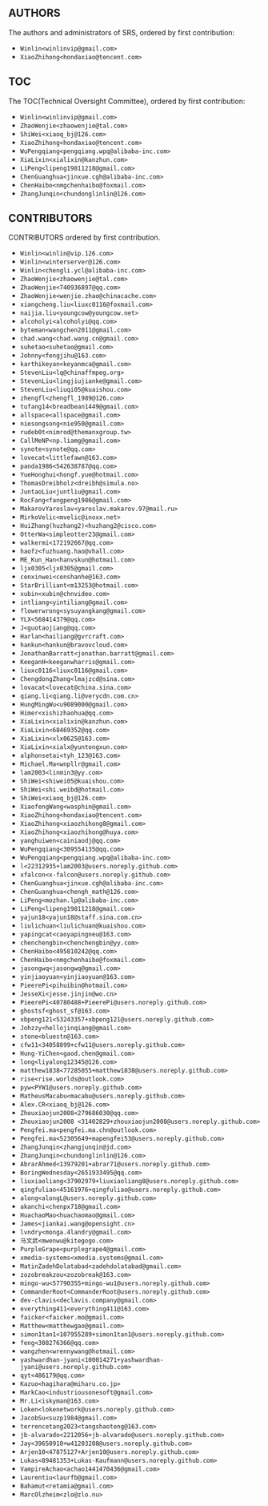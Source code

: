 ## AUTHORS

The authors and administrators of SRS, ordered by first contribution:

- `Winlin<winlinvip@gmail.com>`
- `XiaoZhihong<hondaxiao@tencent.com>`

## TOC

The TOC(Technical Oversight Committee), ordered by first contribution:

- `Winlin<winlinvip@gmail.com>`
- `ZhaoWenjie<zhaowenjie@tal.com>`
- `ShiWei<xiaoq_bj@126.com>`
- `XiaoZhihong<hondaxiao@tencent.com>`
- `WuPengqiang<pengqiang.wpq@alibaba-inc.com>`
- `XiaLixin<xialixin@kanzhun.com>`
- `LiPeng<lipeng19811218@gmail.com>`
- `ChenGuanghua<jinxue.cgh@alibaba-inc.com>`
- `ChenHaibo<nmgchenhaibo@foxmail.com>`
- `ZhangJunqin<chundonglinlin@126.com>`

## CONTRIBUTORS

CONTRIBUTORS ordered by first contribution.

* `Winlin<winlin@vip.126.com>`
* `Winlin<winterserver@126.com>`
* `Winlin<chengli.ycl@alibaba-inc.com>`
* `ZhaoWenjie<zhaowenjie@tal.com>`
* `ZhaoWenjie<740936897@qq.com>`
* `ZhaoWenjie<wenjie.zhao@chinacache.com>`
* `xiangcheng.liu<liuxc0116@foxmail.com>`
* `naijia.liu<youngcow@youngcow.net>`
* `alcoholyi<alcoholyi@qq.com>`
* `byteman<wangchen2011@gmail.com>`
* `chad.wang<chad.wang.cn@gmail.com>`
* `suhetao<suhetao@gmail.com>`
* `Johnny<fengjihu@163.com>`
* `karthikeyan<keyanmca@gmail.com>`
* `StevenLiu<lq@chinaffmpeg.org>`
* `StevenLiu<lingjiujianke@gmail.com>`
* `StevenLiu<liuqi05@kuaishou.com>`
* `zhengfl<zhengfl_1989@126.com>`
* `tufang14<breadbean1449@gmail.com>`
* `allspace<allspace@gmail.com>`
* `niesongsong<nie950@gmail.com>`
* `rudeb0t<nimrod@themanxgroup.tw>`
* `CallMeNP<np.liamg@gmail.com>`
* `synote<synote@qq.com>`
* `lovecat<littlefawn@163.com>`
* `panda1986<542638787@qq.com>`
* `YueHonghui<hongf.yue@hotmail.com>`
* `ThomasDreibholz<dreibh@simula.no>`
* `JuntaoLiu<juntliu@gmail.com>`
* `RocFang<fangpeng1986@gmail.com>`
* `MakarovYaroslav<yaroslav.makarov.97@mail.ru>`
* `MirkoVelic<mvelic@inoxx.net>`
* `HuiZhang(huzhang2)<huzhang2@cisco.com>`
* `OtterWa<simpleotter23@gmail.com>`
* `walkermi<172192667@qq.com>`
* `haofz<fuzhuang.hao@vhall.com>`
* `ME_Kun_Han<hanvskun@hotmail.com>`
* `ljx0305<ljx0305@gmail.com>`
* `cenxinwei<censhanhe@163.com>`
* `StarBrilliant<m13253@hotmail.com>`
* `xubin<xubin@chnvideo.com>`
* `intliang<yintiliang@gmail.com>`
* `flowerwrong<sysuyangkang@gmail.com>`
* `YLX<568414379@qq.com>`
* `J<guotaojiang@qq.com>`
* `Harlan<hailiang@gvrcraft.com>`
* `hankun<hankun@bravovcloud.com>`
* `JonathanBarratt<jonathan.barratt@gmail.com>`
* `KeeganH<keeganwharris@gmail.com>`
* `liuxc0116<liuxc0116@gmail.com>`
* `ChengdongZhang<lmajzcd@sina.com>`
* `lovacat<lovecat@china.sina.com>`
* `qiang.li<qiang.li@verycdn.com.cn>`
* `HungMingWu<u9089000@gmail.com>`
* `Himer<xishizhaohua@qq.com>`
* `XiaLixin<xialixin@kanzhun.com>`
* `XiaLixin<68469352@qq.com>`
* `XiaLixin<xlx0625@163.com>`
* `XiaLixin<xialx@yuntongxun.com>`
* `alphonsetai<tyh_123@163.com>`
* `Michael.Ma<wnpllr@gmail.com>`
* `lam2003<linmin3@yy.com>`
* `ShiWei<shiwei05@kuaishou.com>`
* `ShiWei<shi.weibd@hotmail.com>`
* `ShiWei<xiaoq_bj@126.com>`
* `XiaofengWang<wasphin@gmail.com>`
* `XiaoZhihong<hondaxiao@tencent.com>`
* `XiaoZhihong<xiaozhihong8@gmail.com>`
* `XiaoZhihong<xiaozhihong@huya.com>`
* `yanghuiwen<cainiaodj@qq.com>`
* `WuPengqiang<309554135@qq.com>`
* `WuPengqiang<pengqiang.wpq@alibaba-inc.com>`
* `l<22312935+lam2003@users.noreply.github.com>`
* `xfalcon<x-falcon@users.noreply.github.com>`
* `ChenGuanghua<jinxue.cgh@alibaba-inc.com>`
* `ChenGuanghua<chengh_math@126.com>`
* `LiPeng<mozhan.lp@alibaba-inc.com>`
* `LiPeng<lipeng19811218@gmail.com>`
* `yajun18<yajun18@staff.sina.com.cn>`
* `liulichuan<liulichuan@kuaishou.com>`
* `yapingcat<caoyapingneu@163.com>`
* `chenchengbin<chenchengbin@yy.com>`
* `ChenHaibo<495810242@qq.com>`
* `ChenHaibo<nmgchenhaibo@foxmail.com>`
* `jasongwq<jasongwq@gmail.com>`
* `yinjiaoyuan<yinjiaoyuan@163.com>`
* `PieerePi<pihuibin@hotmail.com>`
* `JesseXi<jesse.jinjin@wo.cn>`
* `PieerePi<40780488+PieerePi@users.noreply.github.com>`
* `ghostsf<ghost_sf@163.com>`
* `xbpeng121<53243357+xbpeng121@users.noreply.github.com>`
* `Johzzy<hellojinqiang@gmail.com>`
* `stone<bluestn@163.com>`
* `cfw11<34058899+cfw11@users.noreply.github.com>`
* `Hung-YiChen<gaod.chen@gmail.com>`
* `long<liyalong12345@126.com>`
* `matthew1838<77285055+matthew1838@users.noreply.github.com>`
* `rise<rise.worlds@outlook.com>`
* `pyw<PYW1@users.noreply.github.com>`
* `MatheusMacabu<macabu@users.noreply.github.com>`
* `Alex.CR<xiaoq_bj@126.com>`
* `Zhouxiaojun2008<279686030@qq.com>`
* `Zhouxiaojun2008 <31402829+zhouxiaojun2008@users.noreply.github.com>`
* `Pengfei.ma<pengfei.ma.chn@outlook.com>`
* `Pengfei.ma<52305649+mapengfei53@users.noreply.github.com>`
* `ZhangJunqin<zhangjunqin@jd.com>`
* `ZhangJunqin<chundonglinlin@126.com>`
* `AbrarAhmed<13979201+abrar71@users.noreply.github.com>`
* `BoringWednesday<2651933495@qq.com>`
* `liuxiaoliang<37902979+liuxiaoliang8@users.noreply.github.com>`
* `qingfuliao<45161976+qingfuliao@users.noreply.github.com>`
* `along<alongL@users.noreply.github.com>`
* `akanchi<chenpx718@gmail.com>`
* `HuachaoMao<huachaomao@gmail.com>`
* `James<jiankai.wang@opensight.cn>`
* `lvndry<monga.4landry@gmail.com>`
* `马文武<mwenwu@kitegogo.com>`
* `PurpleGrape<purplegrape4@gmail.com>`
* `xmedia-systems<xmedia.systems@gmail.com>`
* `MatinZadehDolatabad<zadehdolatabad@gmail.com>`
* `zozobreakzou<zozobreak@163.com>`
* `mingo-wu<57790355+mingo-wu1@users.noreply.github.com>`
* `CommanderRoot<CommanderRoot@users.noreply.github.com>`
* `dev-clavis<declavis.company@gmail.com>`
* `everything411<everything411@163.com>`
* `faicker<faicker.mo@gmail.com>`
* `Matthew<matthewgao@gmail.com>`
* `simon1tan1<107955289+simon1tan1@users.noreply.github.com>`
* `feng<308276366@qq.com>`
* `wangzhen<wrennywang@hotmail.com>`
* `yashwardhan-jyani<100014271+yashwardhan-jyani@users.noreply.github.com>`
* `qyt<486179@qq.com>`
* `Kazuo<hagihara@miharu.co.jp>`
* `MarkCao<industriousonesoft@gmail.com>`
* `Mr.Li<iskyman@163.com>`
* `Loken<lokenetwork@users.noreply.github.com>`
* `JacobSu<suzp1984@gmail.com>`
* `terrencetang2023<tangshaoteng@163.com>`
* `jb-alvarado<2212056+jb-alvarado@users.noreply.github.com>`
* `Jay<39650910+w41203208@users.noreply.github.com>`
* `Arjen10<47875127+Arjen10@users.noreply.github.com>`
* `Lukas<89481353+Lukas-Kaufmann@users.noreply.github.com>`
* `VampireAchao<achao1441470436@gmail.com>`
* `Laurentiu<laurfb@gmail.com>`
* `Bahamut<retamia@gmail.com>`
* `MarcOlzheim<zlo@zlo.nu>`

